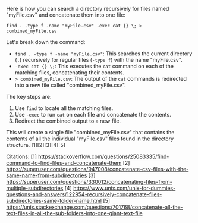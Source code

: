 Here is how you can search a directory recursively for files named "myFile.csv" and concatenate them into one file:

```
find . -type f -name "myFile.csv" -exec cat {} \; > combined_myFile.csv
```

Let's break down the command:

- `find . -type f -name "myFile.csv"`: This searches the current directory (`.`) recursively for regular files (`-type f`) with the name "myFile.csv".
- `-exec cat {} \;`: This executes the `cat` command on each of the matching files, concatenating their contents.
- `> combined_myFile.csv`: The output of the `cat` commands is redirected into a new file called "combined_myFile.csv".

The key steps are:

1. Use `find` to locate all the matching files.
2. Use `-exec` to run `cat` on each file and concatenate the contents.
3. Redirect the combined output to a new file.

This will create a single file "combined_myFile.csv" that contains the contents of all the individual "myFile.csv" files found in the directory structure. [1][2][3][4][5]

Citations:
[1] https://stackoverflow.com/questions/25083335/find-command-to-find-files-and-concatenate-them
[2] https://superuser.com/questions/947008/concatenate-csv-files-with-the-same-name-from-subdirectories
[3] https://superuser.com/questions/330012/concatenating-files-from-multiple-subdirectories
[4] https://www.unix.com/unix-for-dummies-questions-and-answers/122954-recursively-concatenate-files-subdirectories-same-folder-name.html
[5] https://unix.stackexchange.com/questions/701768/concatenate-all-the-text-files-in-all-the-sub-folders-into-one-giant-text-file
